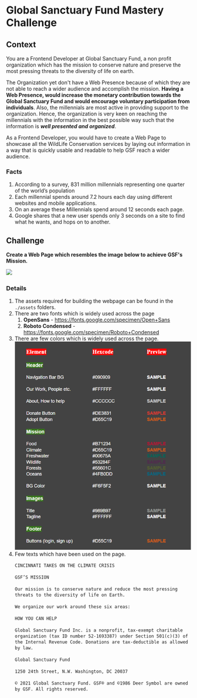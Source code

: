 # Global Sanctuary Fund Mastery Challenge

## Context
You are a Frontend Developer at Global Sanctuary Fund, a non profit organization which has the mission to conserve nature and preserve the most pressing threats to the diversity of life on earth. 

The Organization yet don't have a Web Presence because of which they are not able to reach a wider audience and accomplish the mission. **Having a Web Presence, would increase the monetary contribution towards the Global Sanctuary Fund and would encourage voluntary participation from individuals**. Also, the millennials are most active in providing support to the organization. Hence, the organization is very keen on reaching the millennials with the information in the best possible way such that the information is ***well presented and organized***.

As a Frontend Developer, you would have to create a Web Page to showcase all the WildLife Conservation services by laying out information in a way that is quickly usable and readable to help GSF reach a wider audience.

### Facts
1. According to a survey, 831 million millennials representing one quarter of the world’s population
2. Each millennial spends around 7.2 hours each day using different websites and mobile applications.
2. On an average these Millennials spend around 12 seconds each page. 
3. Google shares that a new user spends only 3 seconds on a site to find what he wants, and hops on to another.

## Challenge

**Create a Web Page which resembles the image below to achieve GSF's Mission.**

![](./GSF.png)

### Details
1. The assets required for building the webpage can be found in the `./assets` folders.
2. There are two fonts which is widely used across the page
    1. **OpenSans** - https://fonts.google.com/specimen/Open+Sans
    2. **Roboto Condensed** - https://fonts.google.com/specimen/Roboto+Condensed
3. There are few colors which is widely used across the page.
    ![](./assets/color-codes.png)
4. Few texts which have been used on the page.
    ```
    CINCINNATI TAKES ON THE CLIMATE CRISIS

    GSF’S MISSION

    Our mission is to conserve nature and reduce the most pressing threats to the diversity of life on Earth.

    We organize our work around these six areas:

    HOW YOU CAN HELP

    Global Sanctuary Fund Inc. is a nonprofit, tax-exempt charitable organization (tax ID number 52-1693387) under Section 501(c)(3) of the Internal Revenue Code. Donations are tax-deductible as allowed by law.

    Global Sanctuary Fund

    1250 24th Street, N.W. Washington, DC 20037

    © 2021 Global Sanctuary Fund. GSF® and ©1986 Deer Symbol are owned by GSF. All rights reserved.
    ```
